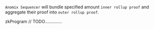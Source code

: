 `Anomix Sequencer` will bundle specified amount `inner rollup proof` and aggregate their proof into `outer rollup proof`.

zkProgram
// TODO..............